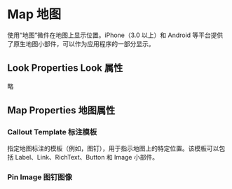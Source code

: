 # Map 地图
使用“地图”微件在地图上显示位置。iPhone（3.0 以上）和 Android 等平台提供了原生地图小部件，可以作为应用程序的一部分显示。

## Look Properties Look 属性
略

## Map Properties 地图属性
### Callout Template 标注模板
指定地图标注的模板（例如，图钉），用于指示地图上的特定位置。该模板可以包括 Label、Link、RichText、Button 和 Image 小部件。

### Pin Image 图钉图像
